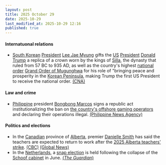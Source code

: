 ```yaml
---
layout: post
title: 2025 October 29
date: 2025-10-29
last_modified_at: 2025-10-29 12:16
published: true
---
```



#### Internatuonal relations

* [South Korean](https://en.wikipedia.org/wiki/South_Korea "South Korea") [President](https://en.wikipedia.org/wiki/President_of_South_Korea "President of South Korea") [Lee Jae Myung](https://en.wikipedia.org/wiki/Lee_Jae_Myung "Lee Jae Myung") gifts the [US](https://en.wikipedia.org/wiki/United_States "United States") [President](https://en.wikipedia.org/wiki/President_of_the_United_States "President of the United States") [Donald Trump](https://en.wikipedia.org/wiki/Donald_Trump "Donald Trump") a replica of a crown worn by the kings of [Silla](https://en.wikipedia.org/wiki/Silla "Silla"), the dynasty that ruled from 57 BC to 935 AD, as well as the country's highest [national order](https://en.wikipedia.org/wiki/National_order "National order") [Grand Order of Mugunghwa](https://en.wikipedia.org/wiki/Grand_Order_of_Mugunghwa "Grand Order of Mugunghwa") for his role of "bringing peace and prosperity in the [Korean Peninsula](https://en.wikipedia.org/wiki/Korean_Peninsula "Korean Peninsula"), making Trump the first US President to receive the national order. [(CNA)](https://www.channelnewsasia.com/world/trump-crown-gift-south-korea-king-5432101)

#### Law and crime

* [Philippine](https://en.wikipedia.org/wiki/Philippines "Philippines") president [Bongbong Marcos](https://en.wikipedia.org/wiki/Bongbong_Marcos "Bongbong Marcos") signs a republic act institutionalizing the ban on [the country's offshore gaming operators](https://en.wikipedia.org/wiki/Philippine_offshore_gaming_operator "Philippine offshore gaming operator") and declaring their operations illegal. [(Philippine News Agency)](https://www.pna.gov.ph/articles/1262062)

#### Politics and elections

* In the [Canadian](https://en.wikipedia.org/wiki/Canada "Canada") province of [Alberta](https://en.wikipedia.org/wiki/Alberta "Alberta"), premier [Danielle Smith](https://en.wikipedia.org/wiki/Danielle_Smith "Danielle Smith") has said the teachers are expected to return to work after the [2025 Alberta teachers' strike](https://en.wikipedia.org/wiki/2025_Alberta_teachers%27_strike "2025 Alberta teachers' strike"). [(CBC)](https://www.cbc.ca/news/canada/edmonton/alberta-teachers-back-to-work-bill-9.6955558) [(Global News)](https://globalnews.ca/news/11497842/alberta-passes-bill-end-teacher-strike/)
* In the [Netherlands](https://en.wikipedia.org/wiki/Netherlands "Netherlands"), a [snap election](https://en.wikipedia.org/wiki/2025_Dutch_general_election "2025 Dutch general election") is held following the collapse of the [Schoof cabinet](https://en.wikipedia.org/wiki/Schoof_cabinet "Schoof cabinet") in June. [(*The Guardian*)](https://www.theguardian.com/world/2025/oct/28/netherlands-polls-geert-wilders-faces-political-isolation)
